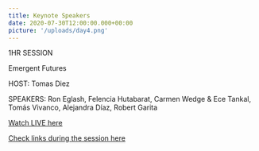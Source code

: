 ```yaml
---
title: Keynote Speakers
date: 2020-07-30T12:00:00.000+00:00
picture: '/uploads/day4.png'
---
```


1HR SESSION


Emergent Futures


HOST: Tomas Diez


SPEAKERS: Ron Eglash, Felencia Hutabarat, Carmen Wedge & Ece Tankal, Tomás Vivanco, Alejandra Díaz, Robert Garita


[Watch LIVE here](https://www.youtube.com/watch?v=mGR_IcDo0gY)

[Check links during the session here](https://fabxlive.fabevent.org/society)
